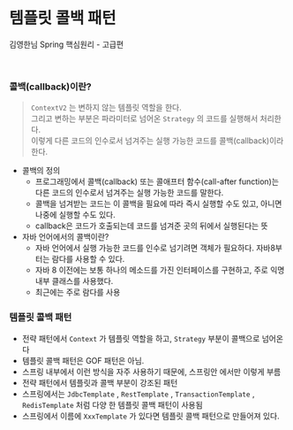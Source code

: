 # 템플릿 콜백 패턴
김영한님 Spring 핵심원리 - 고급편

<br>

### 콜백(callback)이란?
> `ContextV2` 는 변하지 않는 템플릿 역할을 한다.   
> 그리고 변하는 부분은 파라미터로 넘어온 `Strategy` 의 코드를 실행해서 처리한다.     
> 이렇게 다른 코드의 인수로서 넘겨주는 실행 가능한 코드를 콜백(callback)이라 한다.
* 콜백의 정의
    * 프로그래밍에서 콜백(callback) 또는 콜애프터 함수(call-after function)는 다른 코드의 인수로서 넘겨주는 실행 가능한 코드를 말한다.
    * 콜백을 넘겨받는 코드는 이 콜백을 필요에 따라 즉시 실행할 수도 있고, 아니면 나중에 실행할 수도 있다.
    * callback은 코드가 호출되는데 코드를 넘겨준 곳의 뒤에서 실행된다는 뜻
* 자바 언어에서의 콜백이란?
  * 자바 언어에서 실행 가능한 코드를 인수로 넘기려면 객체가 필요하다. 자바8부터는 람다를 사용할 수 있다.
  * 자바 8 이전에는 보통 하나의 메소드를 가진 인터페이스를 구현하고, 주로 익명 내부 클래스를 사용했다.
  * 최근에는 주로 람다를 사용

### 템플릿 콜백 패턴
* 전략 패턴에서 `Context` 가 템플릿 역할을 하고, `Strategy` 부분이 콜백으로 넘어온다
* 템플릿 콜백 패턴은 GOF 패턴은 아님.
* 스프링 내부에서 이런 방식을 자주 사용하기 때문에, 스프링안 에서만 이렇게 부름
* 전략 패턴에서 템플릿과 콜백 부분이 강조된 패턴
* 스프링에서는 `JdbcTemplate` , `RestTemplate` , `TransactionTemplate` , `RedisTemplate` 처럼 다양 한 템플릿 콜백 패턴이 사용됨
* 스프링에서 이름에 `XxxTemplate` 가 있다면 템플릿 콜백 패턴으로 만들어져 있다.
  

